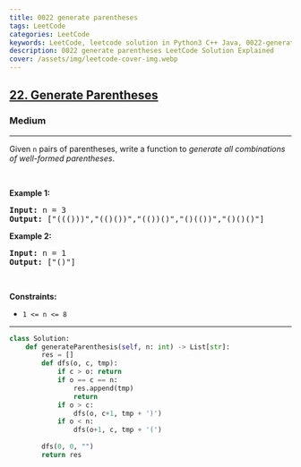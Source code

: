 ```yaml
---
title: 0022 generate parentheses
tags: LeetCode
categories: LeetCode
keywords: LeetCode, leetcode solution in Python3 C++ Java, 0022-generate-parentheses solution
description: 0022 generate parentheses LeetCode Solution Explained
cover: /assets/img/leetcode-cover-img.webp
---
```





<h2><a href="https://leetcode.com/problems/generate-parentheses/">22. Generate Parentheses</a></h2><h3>Medium</h3><hr><div><p>Given <code>n</code> pairs of parentheses, write a function to <em>generate all combinations of well-formed parentheses</em>.</p>

<p>&nbsp;</p>
<p><strong class="example">Example 1:</strong></p>
<pre><strong>Input:</strong> n = 3
<strong>Output:</strong> ["((()))","(()())","(())()","()(())","()()()"]
</pre><p><strong class="example">Example 2:</strong></p>
<pre><strong>Input:</strong> n = 1
<strong>Output:</strong> ["()"]
</pre>
<p>&nbsp;</p>
<p><strong>Constraints:</strong></p>

<ul>
	<li><code>1 &lt;= n &lt;= 8</code></li>
</ul>
</div>

---




```python
class Solution:
    def generateParenthesis(self, n: int) -> List[str]:
        res = []
        def dfs(o, c, tmp):
            if c > o: return
            if o == c == n:
                res.append(tmp)
                return
            if o > c:
                dfs(o, c+1, tmp + ')')
            if o < n: 
                dfs(o+1, c, tmp + '(')
        
        dfs(0, 0, "")
        return res
```
